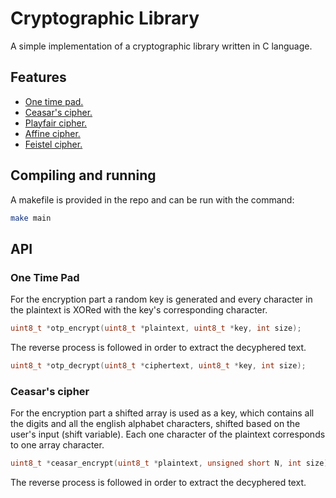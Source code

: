# Cryptographic Library

A simple implementation of a cryptographic library written in C language.

## Features

- [One time pad.](#one-time-pad)
- [Ceasar's cipher.](#cesar's-cipher)
- [Playfair cipher.](#)
- [Affine cipher.](#)
- [Feistel cipher.](#)


## Compiling and running
A makefile is provided in the repo and can be run with the command:
```bash
make main
```


## API 
  
  
  
  
### One Time Pad
For the encryption part a random key is generated and every character in the plaintext is XORed with the key's corresponding character. 
```c
uint8_t *otp_encrypt(uint8_t *plaintext, uint8_t *key, int size);
```

The reverse process is followed in order to extract the decyphered text.

```c
uint8_t *otp_decrypt(uint8_t *ciphertext, uint8_t *key, int size);
```

### Ceasar's cipher
For the encryption part a shifted array is used as a key, which contains all the digits and all the english alphabet characters, shifted based on the user's input (shift variable). Each one character of the plaintext corresponds to one array character.

```c
uint8_t *ceasar_encrypt(uint8_t *plaintext, unsigned short N, int size);
```

The reverse process is followed in order to extract the decyphered text.


